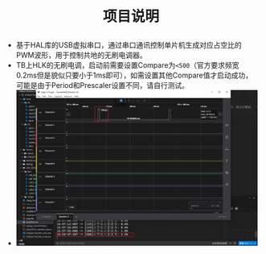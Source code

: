 # <p align="center">项目说明</p>

- 基于HAL库的USB虚拟串口，通过串口通讯控制单片机生成对应占空比的PWM波形，用于控制共地的无刷电调器。
- TB上HLK的无刷电调，启动前需要设置Compare为`<500`（官方要求频宽0.2ms但是貌似只要小于1ms即可），如需设置其他Compare值才启动成功，可能是由于Period和Prescaler设置不同，请自行测试。
- ![Logic Analyzer](./Snipaste_2025-07-04_16-59-12.png)
